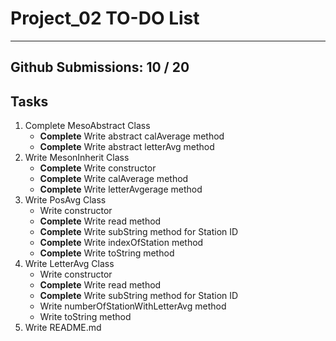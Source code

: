 # Project_02 TO-DO List
_____________________
## Github Submissions:		10 / 20
## Tasks
1. Complete MesoAbstract Class
	* __Complete__ Write abstract calAverage method
	* __Complete__ Write abstract letterAvg method
2. Write MesonInherit Class
	* __Complete__ Write constructor
	* __Complete__ Write calAverage method
	* __Complete__ Write letterAvgerage method
3. Write PosAvg Class
	* Write constructor
	* __Complete__ Write read method
	* __Complete__ Write subString method for Station ID
	* __Complete__ Write indexOfStation method
	* __Complete__ Write toString method
4. Write LetterAvg Class
	* Write constructor
	* __Complete__ Write read method
	* __Complete__ Write subString method for Station ID
	* Write numberOfStationWithLetterAvg method
	* Write toString method
5. Write README.md
